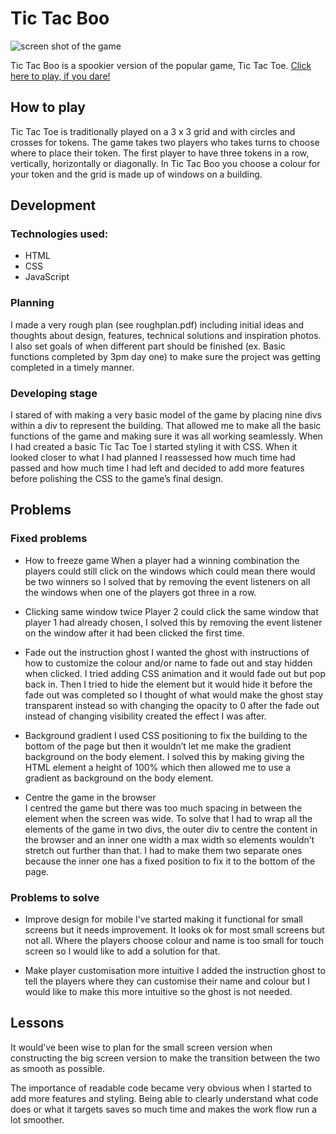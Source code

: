 # Tic Tac Boo
![screen shot of the game](https://i.imgur.com/BW59cnH.png)

Tic Tac Boo is a spookier version of the popular game, Tic Tac Toe.
[Click here to play, if you dare!](https://anderssonlinda.github.io/tictacboo/)
## How to play

Tic Tac Toe is traditionally played on a 3 x 3 grid and with circles and crosses for tokens. The game takes two players who takes turns to choose where to place their token. The first player to have three tokens in a row, vertically, horizontally or diagonally. 
In Tic Tac Boo you choose a colour for your token and the grid is made up of windows on a building.

## Development
### Technologies used:
- HTML
- CSS
- JavaScript

### Planning

I made a very rough plan (see roughplan.pdf) including initial ideas and thoughts about design, features, technical solutions and inspiration photos. I also set goals of when different part should be finished (ex. Basic functions completed by 3pm day one) to make sure the project was getting completed in a timely manner. 

### Developing stage

I stared of with making a very basic model of the game by placing nine divs within a div to represent the building. That allowed me to make all the basic functions of the game and making sure it was all working seamlessly. When I had created a basic Tic Tac Toe I started styling it with CSS. When it looked closer to what I had planned I reassessed how much time had passed and how much time I had left and decided to add more features before polishing the CSS to the game’s final design. 

## Problems 

### Fixed problems 
-	How to freeze game 
When a player had a winning combination the players could still click on the windows which could mean there would be two winners so I solved that by removing the event listeners on all the windows when one of the players got three in a row. 

-	Clicking same window twice 
Player 2 could click the same window that player 1 had already chosen, I solved this by removing the event listener on the window after it had been clicked the first time. 

-	Fade out the instruction ghost 
I wanted the ghost with instructions of how to customize the colour and/or name to fade out and stay hidden when clicked. I tried adding CSS animation and it would fade out but pop back in. Then I tried to hide the element but it would hide it before the fade out was completed so I thought of what would make the ghost stay transparent instead so with changing the opacity to 0 after the fade out instead of changing visibility created the effect I was after. 

-	Background gradient
I used CSS positioning to fix the building to the bottom of the page but then it wouldn’t let me make the gradient background on the body element. I solved this by making giving the HTML element a height of 100% which then allowed me to use a gradient as background on the body element. 

-	Centre the game in the browser  
I centred the game but there was too much spacing in between the element when the screen was wide. To solve that I had to wrap all the elements of the game in two divs, the outer div to centre the content in the browser and an inner one width a max width so elements wouldn’t stretch out further than that. I had to make them two separate ones because the inner one has a fixed position to fix it to the bottom of the page. 

### Problems to solve 

-	Improve design for mobile
I’ve started making it functional for small screens but it needs improvement. It looks ok for most small screens but not all. Where the players choose colour and name is too small for touch screen so I would like to add a solution for that.

-	Make player customisation more intuitive 
I added the instruction ghost to tell the players where they can customise their name and colour but I would like to make this more intuitive so the ghost is not needed. 

## Lessons 

It would’ve been wise to plan for the small screen version when constructing the big screen version to make the transition between the two as smooth as possible. 

The importance of readable code became very obvious when I started to add more features and styling. Being able to clearly understand what code does or what it targets saves so much time and makes the work flow run a lot smoother.